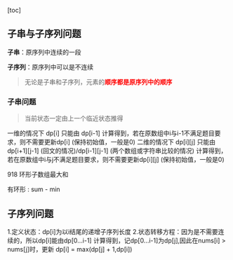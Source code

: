 [toc]



## 子串与子序列问题

**子串**：原序列中连续的一段

**子序列**：原序列中可以是不连续

> 无论是子串和子序列，元素的<font color='red'>**顺序都是原序列中的顺序**</font>



### 子串问题

> 当前状态一定由上一个临近状态推得

一维的情况下 dp[i] 只能由 dp[i-1] 计算得到，若在原数组中i与i-1不满足题目要求，则不需要更新dp[i] (保持初始值，一般是0)
二维的情况下 dp[i][j] 只能由 dp[i+1][j-1] (回文的情况)/dp[i-1][j-1] (两个数组或字符串比较的情况) 计算得到，若在原数组中i与j不满足题目要求，则不需要更新dp[i][j] (保持初始值，一般是0)



918 环形子数组最大和

有环形 : sum - min





## 子序列问题

1.定义状态：dp[i]为以i结尾的递增子序列长度
2.状态转移方程：因为是不需要连续的，所以dp[i]能由dp[0...i-1] 计算得到，记dp[0...i-1]为dp[j],因此在nums[i] > nums[j]时，更新 dp[i] = max(dp[j] + 1,dp[i])

